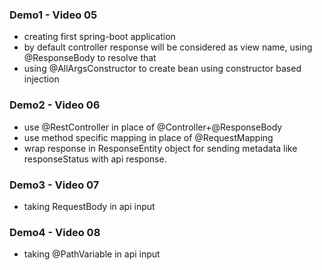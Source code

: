 ### Demo1 - Video 05
- creating first spring-boot application
- by default controller response will be considered as view name, using @ResponseBody to resolve that
- using @AllArgsConstructor to create bean using constructor based injection

### Demo2 - Video 06
- use @RestController in place of @Controller+@ResponseBody
- use method specific mapping in place of @RequestMapping
- wrap response in ResponseEntity object for sending metadata like responseStatus with api response. 

### Demo3 - Video 07
- taking RequestBody in api input

### Demo4 - Video 08
- taking @PathVariable in api input